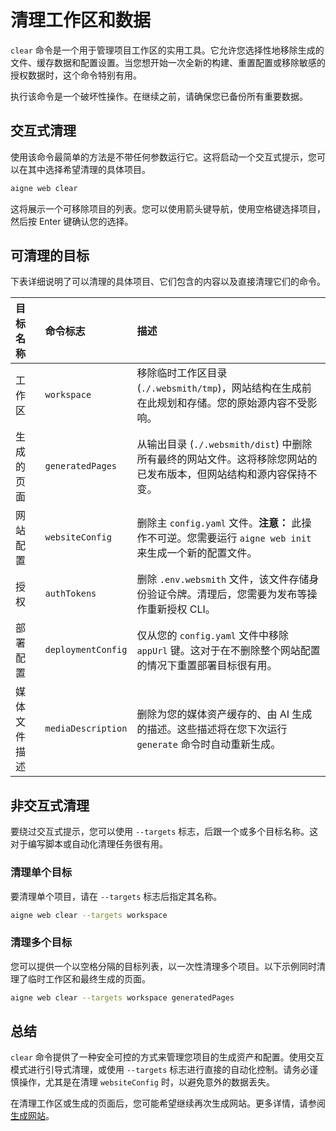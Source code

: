 # 清理工作区和数据

`clear` 命令是一个用于管理项目工作区的实用工具。它允许您选择性地移除生成的文件、缓存数据和配置设置。当您想开始一次全新的构建、重置配置或移除敏感的授权数据时，这个命令特别有用。

执行该命令是一个破坏性操作。在继续之前，请确保您已备份所有重要数据。

## 交互式清理

使用该命令最简单的方法是不带任何参数运行它。这将启动一个交互式提示，您可以在其中选择希望清理的具体项目。

```bash 命令行 icon=lucide:terminal
aigne web clear
```

这将展示一个可移除项目的列表。您可以使用箭头键导航，使用空格键选择项目，然后按 Enter 键确认您的选择。

## 可清理的目标

下表详细说明了可以清理的具体项目、它们包含的内容以及直接清理它们的命令。

| 目标名称 | 命令标志 | 描述 |
| :--- | :--- | :--- |
| 工作区 | `workspace` | 移除临时工作区目录 (`./.websmith/tmp`)，网站结构在生成前在此规划和存储。您的原始源内容不受影响。 |
| 生成的页面 | `generatedPages` | 从输出目录 (`./.websmith/dist`) 中删除所有最终的网站文件。这将移除您网站的已发布版本，但网站结构和源内容保持不变。 |
| 网站配置 | `websiteConfig` | 删除主 `config.yaml` 文件。**注意：** 此操作不可逆。您需要运行 `aigne web init` 来生成一个新的配置文件。 |
| 授权 | `authTokens` | 删除 `.env.websmith` 文件，该文件存储身份验证令牌。清理后，您需要为发布等操作重新授权 CLI。 |
| 部署配置 | `deploymentConfig` | 仅从您的 `config.yaml` 文件中移除 `appUrl` 键。这对于在不删除整个网站配置的情况下重置部署目标很有用。 |
| 媒体文件描述 | `mediaDescription` | 删除为您的媒体资产缓存的、由 AI 生成的描述。这些描述将在您下次运行 `generate` 命令时自动重新生成。 |

## 非交互式清理

要绕过交互式提示，您可以使用 `--targets` 标志，后跟一个或多个目标名称。这对于编写脚本或自动化清理任务很有用。

### 清理单个目标
要清理单个项目，请在 `--targets` 标志后指定其名称。

```bash 清理工作区 icon=lucide:terminal
aigne web clear --targets workspace
```

### 清理多个目标

您可以提供一个以空格分隔的目标列表，以一次性清理多个项目。以下示例同时清理了临时工作区和最终生成的页面。

```bash 清理多个目标 icon=lucide:terminal
aigne web clear --targets workspace generatedPages
```

## 总结

`clear` 命令提供了一种安全可控的方式来管理您项目的生成资产和配置。使用交互模式进行引导式清理，或使用 `--targets` 标志进行直接的自动化控制。请务必谨慎操作，尤其是在清理 `websiteConfig` 时，以避免意外的数据丢失。

在清理工作区或生成的页面后，您可能希望继续再次生成网站。更多详情，请参阅[生成网站](./core-tasks-generating-a-website.md)。